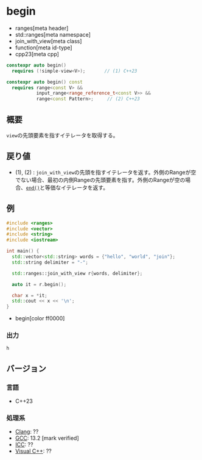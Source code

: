 # begin
* ranges[meta header]
* std::ranges[meta namespace]
* join_with_view[meta class]
* function[meta id-type]
* cpp23[meta cpp]

```cpp
constexpr auto begin()
  requires (!simple-view<V>);       // (1) C++23

constexpr auto begin() const
  requires range<const V> &&
           input_range<range_reference_t<const V>> &&
           range<const Pattern>;     // (2) C++23
```

## 概要

`view`の先頭要素を指すイテレータを取得する。

## 戻り値
- (1), (2) : `join_with_view`の先頭を指すイテレータを返す。外側のRangeが空でない場合、最初の内側Rangeの先頭要素を指す。外側のRangeが空の場合、[`end()`](end.md)と等価なイテレータを返す。

## 例

```cpp example
#include <ranges>
#include <vector>
#include <string>
#include <iostream>

int main() {
  std::vector<std::string> words = {"hello", "world", "join"};
  std::string delimiter = "-";

  std::ranges::join_with_view r{words, delimiter};

  auto it = r.begin();

  char x = *it;
  std::cout << x << '\n';
}
```
* begin[color ff0000]

### 出力

```
h
```

## バージョン
### 言語
- C++23

### 処理系
- [Clang](/implementation.md#clang): ??
- [GCC](/implementation.md#gcc): 13.2 [mark verified]
- [ICC](/implementation.md#icc): ??
- [Visual C++](/implementation.md#visual_cpp): ??